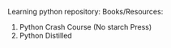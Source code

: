 Learning python repository:
Books/Resources:
1. Python Crash Course (No starch Press)
2. Python Distilled
